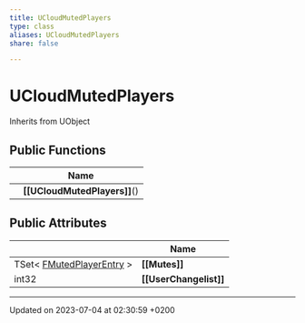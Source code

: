 ```yaml
---
title: UCloudMutedPlayers
type: class
aliases: UCloudMutedPlayers
share: false

---
```


# UCloudMutedPlayers





Inherits from UObject

## Public Functions

|                | Name           |
| -------------- | -------------- |
| | **[[UCloudMutedPlayers]]**() |

## Public Attributes

|                | Name           |
| -------------- | -------------- |
| TSet< [FMutedPlayerEntry](/docs/SDK/Source/Classes/structFMutedPlayerEntry.md) > | **[[Mutes]]**  |
| int32 | **[[UserChangelist]]**  |

-------------------------------

Updated on 2023-07-04 at 02:30:59 +0200
